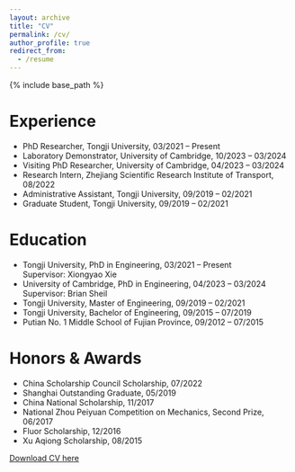 ```yaml
---
layout: archive
title: "CV"
permalink: /cv/
author_profile: true
redirect_from:
  - /resume
---
```


{% include base_path %}

Experience
======
* PhD Researcher, Tongji University, 03/2021 – Present
* Laboratory Demonstrator, University of Cambridge, 10/2023 – 03/2024
* Visiting PhD Researcher, University of Cambridge, 04/2023 – 03/2024
* Research Intern, Zhejiang Scientific Research Institute of Transport, 08/2022
* Administrative Assistant, Tongji University, 09/2019 – 02/2021
* Graduate Student, Tongji University, 09/2019 – 02/2021

Education
======
* Tongji University, PhD in Engineering, 03/2021 – Present  
  Supervisor: Xiongyao Xie
* University of Cambridge, PhD in Engineering, 04/2023 – 03/2024  
  Supervisor: Brian Sheil
* Tongji University, Master of Engineering, 09/2019 – 02/2021
* Tongji University, Bachelor of Engineering, 09/2015 – 07/2019
* Putian No. 1 Middle School of Fujian Province, 09/2012 – 07/2015

Honors & Awards
======
* China Scholarship Council Scholarship, 07/2022
* Shanghai Outstanding Graduate, 05/2019
* China National Scholarship, 11/2017
* National Zhou Peiyuan Competition on Mechanics, Second Prize, 06/2017
* Fluor Scholarship, 12/2016
* Xu Aqiong Scholarship, 08/2015

[Download CV here](https://linwei0763.github.io/files/CV.pdf)
